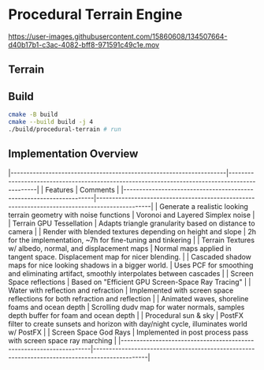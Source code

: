 # Procedural Terrain Engine

https://user-images.githubusercontent.com/15860608/134507664-d40b17b1-c3ac-4082-bff8-971591c49c1e.mov

## Terrain

## Build

```bash
cmake -B build
cmake --build build -j 4
./build/procedural-terrain # run
```

## Implementation Overview

|--------------------------------------------------------------------|-----------------------------------------------------------------------------------------------|
| Features                                                           | Comments                                                                                      |
|--------------------------------------------------------------------|-----------------------------------------------------------------------------------------------|
| Generate a realistic looking terrain geometry with noise functions | Voronoi and Layered Simplex noise                                                             |
| Terrain GPU Tessellation                                           | Adapts triangle granularity based on distance to camera                                       |
| Render with blended textures depending on height and slope         | 2h for the implementation, ~7h for fine-tuning and tinkering                                  |
| Terrain Textures w/ albedo, normal, and displacement maps          | Normal maps applied in tangent space. Displacement map for nicer blending.                    |
| Cascaded shadow maps for nice looking shadows in a bigger world.   | Uses PCF for smoothing and eliminating artifact, smoothly interpolates between cascades       |
| Screen Space reflections                                           | Based on "Efficient GPU Screen-Space Ray Tracing"                                             |
| Water with reflection and refraction                               | Implemented with screen space reflections for both refraction and reflection                  |
| Animated waves, shoreline foams and ocean depth                    | Scrolling dudv map for water normals, samples depth buffer for foam and ocean depth           |
| Procedural sun & sky                                               | PostFX filter to create sunsets and horizon with day/night cycle, illuminates world w/ PostFX |
| Screen Space God Rays                                              | Implemented in post process pass with screen space ray marching                               |
|--------------------------------------------------------------------|-----------------------------------------------------------------------------------------------|

